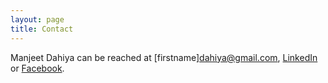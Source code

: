 ```yaml
---
layout: page
title: Contact
---
```


Manjeet Dahiya can be reached at [firstname]dahiya@gmail.com, [LinkedIn](https://www.linkedin.com/in/manjeetdahiya)
or
[Facebook](https://www.facebook.com/manjeetdahiya).
